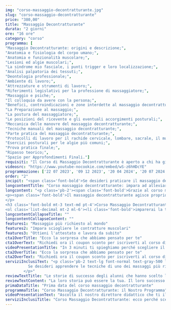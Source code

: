 ```yaml
---
img: "corso-massaggio-decontratturante.jpg"
slug: "corso-massaggio-decontratturante"
price: "380,00"
title: "Massaggio Decontratturante"
durata: "2 giorni"
ore: "16 ore"
category: "corso"
programma: [
"Massaggio Decontratturante: origini e descrizione;",
"Anatomia e fisiologia del corpo umano;",
"Anatomia e funzionalità muscolare;",
"Lesioni ed algie muscolari;",
"La sindrome mio fasciale, i punti trigger e loro localizzazione;",
"Analisi palpatoria dei tessuti;",
"Deontologia professionale;",
"Ambiente di lavoro;",
"Attrezzature e strumenti di lavoro;",
"Riferimenti legislativi per la professione di massaggiatore;",
"Massaggio e psiche;",
"Il colloquio da avere con la persona;",
"Benefici, controindicazioni e zone interdette al massaggio decontratturante;",
"La Preparazione al massaggio;",
"La postura del massaggiatore;",
"Le posizioni del ricevente e gli eventuali accorgimenti posturali;",
"Meccanica delle manovre del massaggio decontratturante;",
"Tecniche manuali del massaggio decontratturante;",
"Parte pratica del massaggio decontratturante;",
"Protocolli di lavoro per il rachide cervicale, lombare, sacrale, il muscolo piriforme e gli arti inferiori;",
"Esercizi posturali per le algie più comuni;",
"Prova pratica finale;",
"Ripasso teorico;",
"Spazio per Approfondimenti Finali."]
requisiti: "Il Corso di Massaggio Decontratturante è aperto a chi ha già un'esperienza di base precedente e soprattutto una conoscenza delle tecniche occidentali del Massaggio Classico Svedese, quali sfioramenti, frizioni, impastamenti, vibrazioni e percussioni, in tutte le loro varianti."
videosrc: "https://www.youtube-nocookie.com/embed/wS-z6hHDcYE"
programmazione: ['22 07 2023', '09 12 2023', '20 04 2024', '20 07 2024', '14 12 2024']  
order: "2"
incipit: "<span class='font-bold'>Se desideri praticare il massaggio decontratturante</span> in completa autonomia, <span class='font-bold'>questo è il corso ideale</span>. <span class='block py-2'>Cosa aspetti? <span class='font-bold'>Scopri subito la nostra offerta formativa</span> e iscriviti al corso massaggio decontratturante.</span>"
longcontentTitle: "Corso massaggio decontratturante: impara ad alleviare il dolore muscolare"            
longcontent: "<p class='pb-2'><span class='font-bold'>Grazie al corso massaggio decontratturante, apprenderai come alleviare il dolore muscolare</span> causato dalle contratture che possono derivare da sforzi, posture errate, stress o traumi.</p> 
<p><span class='font-bold'>Il massaggio decontratturante agisce proprio su aree specifiche del corpo</span>, come gli arti inferiori, la schiena o la zona lombare ed esercita un’azione preventiva sulle infiammazioni rilassando i muscoli. <span class='font-bold'>È una tecnica molto usata in ambito sportivo, ma anche da chi soffre di tensioni muscolari croniche o acute</span>. 
</p>
<h3 class='font-bold mt-3 text-md pt-4'>Corso Massaggio Decontratturante: ecco cosa apprenderai</h3><p class='mt-2 font-semibold'>Durante il corso di massaggio decontratturante:</p>
<ol class='list-decimal mt-2 ml-6'><li class='font-bold'>imparerai la teoria di base e le tecniche pratiche del massaggio decontratturante;</li><li>studierai le principali algie muscolari, i benefici e le controindicazioni del massaggio;</li><li class='font-bold'>approfondirai le tecniche per individuare e sciogliere i Punti Trigger, ovvero i punti dove si localizza il dolore</li></ol><p class='mt-2 font-bold'>Il corso ti renderà in grado di praticare un massaggio decontratturante efficace e sicuro, ottenendo un rilassamento totale della muscolatura trattata.</p>"
longcontentCollapseTitle: ""
longcontentCollapseContent: ""
features1: "Massaggio più richiesto al mondo"
features2: "Impara sciogliere le contratture muscolari"
features3: "Ottieni l'attestato e lavora da subito"  
cta1OverTitle: "Ecco la sorpresa che abbiamo pensato per te"
cta1OverText: "Richiedi ora il coupon sconto per iscriverti al corso di massaggio decontratturante"
videoPresentationTitle: "In 3 minuti ti spieghiamo perché scegliere il corso di massaggio decontratturante"
cta2OverTitle: "Ecco la sorpresa che abbiamo pensato per te"
cta2OverText: "Richiedi ora il coupon sconto per iscriverti al corso di massaggio decontratturante"
serviziInclusiText: "<p class='pb-2 text-lg font-normal text-gray-500 lg:text-xl sm:px-16 lg:px-48 text-justify'><span class='font-bold'>
          Se desideri apprendere le tecniche di uno dei massaggi più richiesti al mondo, devi assolutamente iscriverti al nostro corso di massaggio decontratturante.</span>  In soli due giorni di formazione avrai tutti gli strumenti per poter eseguire questa tecnica di massaggio in completa autonomia. Cosa aspetti? <span class='font-bold'>Contattaci subito per avere tutte le informazioni su come iscriverti al corso</span>
        </p>"
reviewTextTitle: "Le storie di successo degli alunni che hanno scelto la nostra scuola di massaggio"        
reviewTextContent: "La loro storia può essere la tua. Il loro successo puoi ottenerlo anche tu.<span class='block py-2'>Cosa aspetti? Scegli anche tu di essere finalmente felice del lavoro che scegli.</span>" 
primaDataTitle: "Prima data del corso massaggio decontratturante"
programmaTitle: "Corso Massaggio Decontratturante: il Nostro Programma" 
videoPresentationText: "Ascolta il nostro direttore didattico che ti illustra i vantaggi di scegliere il corso massaggio decontratturante."
serviziInclusiTitle: "Corso Massaggio Decontratturante: ecco perché sceglierlo"
---
```

